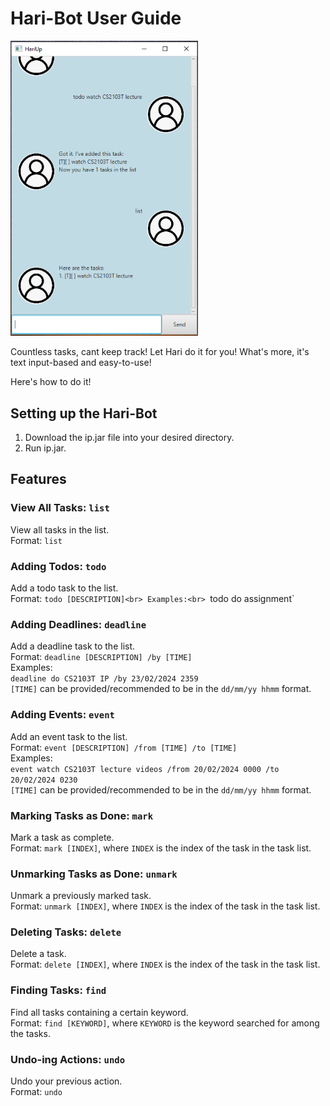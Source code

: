 # Hari-Bot User Guide

<img src="./Ui.png" width="300">

Countless tasks, cant keep track! Let Hari do it for you! 
What's more, it's text input-based and easy-to-use!  

Here's how to do it!

## Setting up the Hari-Bot
1. Download the ip.jar file into your desired directory.
2. Run ip.jar. <br>

## Features

### View All Tasks: `list`
View all tasks in the list. <br>
Format: `list`

### Adding Todos: `todo`
Add a todo task to the list. <br>
Format: `todo [DESCRIPTION]<br>
Examples:<br>
`todo do assignment`

### Adding Deadlines: `deadline`
Add a deadline task to the list.<br>
Format: `deadline [DESCRIPTION] /by [TIME]` <br>
Examples:<br>
`deadline do CS2103T IP /by 23/02/2024 2359`<br>
`[TIME]` can be provided/recommended to be in the `dd/mm/yy hhmm` format.

### Adding Events: `event`
Add an event task to the list.<br>
Format: `event [DESCRIPTION] /from [TIME] /to [TIME]` <br>
Examples:<br>
`event watch CS2103T lecture videos /from 20/02/2024 0000 /to 20/02/2024 0230`<br>
`[TIME]` can be provided/recommended to be in the `dd/mm/yy hhmm` format.

### Marking Tasks as Done: `mark`
Mark a task as complete.<br>
Format: `mark [INDEX]`, where `INDEX` is the index of the task in the task list.

### Unmarking Tasks as Done: `unmark`
Unmark a previously marked task.<br>
Format: `unmark [INDEX]`, where `INDEX` is the index of the task in the task list.

### Deleting Tasks: `delete`
Delete a task.<br>
Format: `delete [INDEX]`, where `INDEX` is the index of the task in the task list.

### Finding Tasks: `find`
Find all tasks containing a certain keyword.<br>
Format: `find [KEYWORD]`, where `KEYWORD` is the keyword searched for among the tasks.

### Undo-ing Actions: `undo`
Undo your previous action.<br>
Format: `undo`